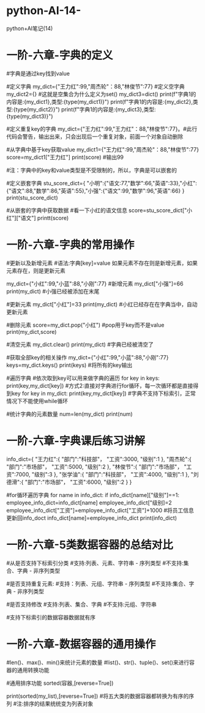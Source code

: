 # python-AI-14-
python+AI笔记(14)
# 一阶-六章-字典的定义
#字典是通过key找到value

#定义字典
my_dict={"王力红":99,"周杰轮"：88,"林俊节":77}
#定义空字典
my_dict2={}  #这就是空集合为什么定义为set()
my_dict3=dict()
print(f"字典1的内容是:{my_dict1},类型:{type(my_dict1)}")
print(f"字典1的内容是:{my_dict2},类型:{type(my_dict2)}")
print(f"字典1的内容是:{my_dict3},类型:{type(my_dict3)}")

#定义重复key的字典
my_dict={"王力红":99,"王力红"：88,"林俊节":77}。#此行代码会警告，输出出来，只会出现后一个重复对象，前面一个对象自动删除

#从字典中基于key获取value
my_dict1={"王力红":99,"周杰轮"：88,"林俊节":77}
score=my_dict1["王力红"]
print(score)  #输出99

#注：字典中的key和value类型是不受限制的，所以，字典是可以嵌套的

#定义嵌套字典
stu_score_dict={
    "小明":{"语文:77,"数学":66,"英语":33},"小红":{"语文":88,"数学":86,"英语":55},"小强":{"语文":99,"数学":96,"英语":66}
}
print(stu_score_dict)

#从嵌套的字典中获取数据
#看一下小红的语文信息
score=stu_score_dict["小红"]["语文"]
printt(score)

# 一阶-六章-字典的常用操作
#更新以及新增元素
#语法:字典[key]=value  如果元素不存在则是新增元素，如果元素存在，则是更新元素

my_dict={"小红":99,"小蓝":88,"小刚":77}
#新增元素
my_dict["小强"]=66
print(my_dict)  #小强已经被添加在末尾

#更新元素
my_dict["小红"]=33
print(my_dict)  #小红已经存在在字典当中，自动更新元素

#删除元素
score=my_dict.pop("小红")  #pop用于key而不是value
print(my_dict,score)

#清空元素
my_dict.clear()
print(my_dict)  #字典已经被清空了

#获取全部key的相关操作
my_dict={"小红":99,"小蓝":88,"小刚":77}
keys=my_dict.keys()
print(keys)  #将所有的key输出

#遍历字典
#依次取到key可以用来做字典的遍历
for key in keys:
    print(key,my_dict[key])
#方式2:直接对字典进行for循环，每一次循环都是直接得到key
for key in my_dict:
    print(key,my_dict[key])
#字典不支持下标索引，正常情况下不能使用while循环

#统计字典的元素数量
num=len(my_dict)
print(num)

# 一阶-六章-字典课后练习讲解
info_dict={
    "王力红":{
        "部门":"科技部"，
        "工资":3000,
        "级别":1
        },
    "周杰轮":{
        "部门":"市场部"，
        "工资":5000,
        "级别":2
    },
    "林俊节":{
        "部门":"市场部"，
        "工资":7000,
        "级别":3
    },
    "张学油":{
        "部门":"科技部"，
        "工资":4000,
        "级别":1
    },
    "刘德滑":{
        "部门":"市场部"，
        "工资":6000,
        "级别":2
    }
}

#for循环遍历字典
for name in info_dict:
    if info_dict[name]["级别"]==1:
        employee_info_dict=info_dict[name]
        employee_info_dict["级别]=2
        employee_info_dict["工资"]=employee_info_dict["工资"]+1000
        #将员工信息更新回info_doct
        info_dict[name]=employee_info_dict
print(info_dict)

# 一阶-六章-5类数据容器的总结对比
#从是否支持下标索引分类
#支持:列表、元素、字符串 - 序列类型
#不支持:集合、字典 - 非序列类型

#是否支持重复元素:
#支持：列表、元组、字符串 - 序列类型
#不支持:集合、字典 - 非序列类型

#是否支持修改
#支持:列表、集合、字典
#不支持:元组、字符串

#支持下标索引的数据容器数据就有序

# 一阶-六章-数据容器的通用操作
#len()、max()、min()来统计元素的数量
#list()、str()、tuple()、set()来进行容器的通用转换功能

#通用排序功能
sorted(容器,[reverse=True])

print(sorted(my_list),[reverse=True])  #将五大类的数据容器都转换为有序的序列
#注:排序的结果统统变为列表对象
